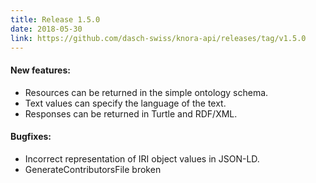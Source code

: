 ```yaml
---
title: Release 1.5.0
date: 2018-05-30
link: https://github.com/dasch-swiss/knora-api/releases/tag/v1.5.0
---
```

#### New features:

- Resources can be returned in the simple ontology schema.
- Text values can specify the language of the text.
- Responses can be returned in Turtle and RDF/XML.

#### Bugfixes:

- Incorrect representation of IRI object values in JSON-LD.
- GenerateContributorsFile broken
